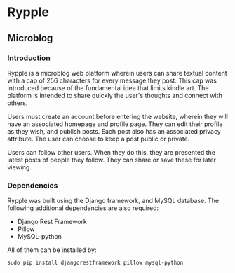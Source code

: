 # Rypple

## Microblog

### Introduction

Rypple is a microblog web platform wherein users can share textual content with a cap of 256 characters for every message they post.
This cap was introduced because of the fundamental idea that limits kindle art.
The platform is intended to share quickly the user's thoughts and connect with others.

Users must create an account before entering the website, wherein they will have an associated homepage and profile page.
They can edit their profile as they wish, and publish posts. Each post also has an associated privacy attribute.
The user can choose to keep a post public or private.

Users can follow other users. When they do this, they are presented the latest posts of people they follow.
They can share or save these for later viewing.

### Dependencies

Rypple was built using the Django framework, and MySQL database. The following additional dependencies are also required:
- Django Rest Framework
- Pillow
- MySQL-python

All of them can be installed by:
```
sudo pip install djangorestframework pillow mysql-python
```
